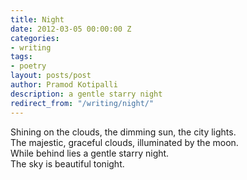 ```yaml
---
title: Night
date: 2012-03-05 00:00:00 Z
categories:
- writing
tags:
- poetry
layout: posts/post
author: Pramod Kotipalli
description: a gentle starry night
redirect_from: "/writing/night/"
---
```


Shining on the clouds, the dimming sun, the city lights.  
The majestic, graceful clouds, illuminated by the moon.  
While behind lies a gentle starry night.  
The sky is beautiful tonight.  

